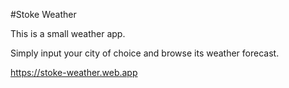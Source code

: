 #Stoke Weather

This is a small weather app.

Simply input your city of choice and browse its weather forecast. 

https://stoke-weather.web.app
